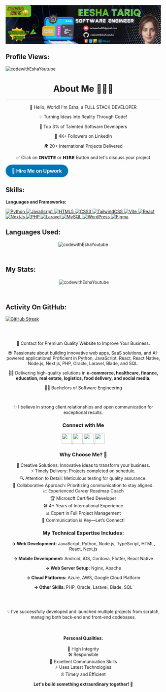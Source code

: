 <div style="display: flex; justify-content: center;">
  <img src="Professional LinkedIn Banner.png" width="800px" />
</div>
<h2>Profile Views:</h2>
<p align="left"> 
  <img src="https://komarev.com/ghpvc/?username=codewithEshaYoutube&label=Profile%20views&color=e9164b&style=flat" alt="codewithEshaYoutube" /> 
</p>

<h1 style="text-align: center;">About Me 👨‍💻✨</h1>
<hr />

<div style="text-align: center;">
  <p>🌟 Hello, World! I'm Esha, a FULL STACK DEVELOPER</p>
  <p>💡 Turning Ideas into Reality Through Code!</p>
  <p>🚀 Top 3% of Talented Software Developers</p>
  <p>👥 4K+ Followers on LinkedIn</p>
  <p>🌍 20+ International Projects Delivered</p>
 <p>✅ Click on 𝗜𝗡𝗩𝗜𝗧𝗘 or 𝗛𝗜𝗥𝗘 Button and let's discuss your project</p>
</div>

<a href="https://www.upwork.com/freelancers/eeshat3" target="_blank" style="
  display: inline-block;
  background-color: #0077b5;
  color: white;
  padding: 10px 20px;
  border-radius: 25px;
  text-align: center;
  text-decoration: none;
  font-size: 16px;
  font-weight: bold;
  cursor: pointer;
  box-shadow: 0 4px 6px rgba(0, 0, 0, 0.1);
  transition: transform 0.2s, box-shadow 0.2s;
">
  🚀 Hire Me on Upwork
</a>

<h2 align="left">Skills:</h2>
<p align="left">  
  <strong>Languages and Frameworks:</strong><br>


<p align="left">
  <a href="#" target="_blank" rel="noreferrer">
    <img src="https://raw.githubusercontent.com/danielcranney/readme-generator/main/public/icons/skills/python-colored.svg" width="36" height="36" alt="Python" />
  </a>
  <a href="https://developer.mozilla.org/en-US/docs/Web/JavaScript" target="_blank" rel="noreferrer">
    <img src="https://raw.githubusercontent.com/danielcranney/readme-generator/main/public/icons/skills/javascript-colored.svg" width="36" height="36" alt="JavaScript" />
  </a>
  <a href="https://developer.mozilla.org/en-US/docs/Glossary/HTML5" target="_blank" rel="noreferrer">
    <img src="https://raw.githubusercontent.com/danielcranney/readme-generator/main/public/icons/skills/html5-colored.svg" width="36" height="36" alt="HTML5" />
  </a>
  <a href="https://www.w3.org/TR/CSS/#css" target="_blank" rel="noreferrer">
    <img src="https://raw.githubusercontent.com/danielcranney/readme-generator/main/public/icons/skills/css3-colored.svg" width="36" height="36" alt="CSS3" />
  </a>
  <a href="https://tailwindcss.com/" target="_blank" rel="noreferrer">
    <img src="https://raw.githubusercontent.com/danielcranney/readme-generator/main/public/icons/skills/tailwindcss-colored.svg" width="36" height="36" alt="TailwindCSS" />
  </a>
  <a href="https://vitejs.dev/" target="_blank" rel="noreferrer">
    <img src="https://raw.githubusercontent.com/danielcranney/readme-generator/main/public/icons/skills/vite-colored.svg" width="36" height="36" alt="Vite" />
  </a>
  <a href="https://reactjs.org/" target="_blank" rel="noreferrer">
    <img src="https://raw.githubusercontent.com/danielcranney/readme-generator/main/public/icons/skills/react-colored.svg" width="36" height="36" alt="React" />
  </a>
  <a href="https://nextjs.org/docs" target="_blank" rel="noreferrer">
    <img src="https://raw.githubusercontent.com/danielcranney/readme-generator/main/public/icons/skills/nextjs-colored.svg" width="36" height="36" alt="NextJs" />
  </a>
  <a href="https://www.php.net/" target="_blank" rel="noreferrer">
    <img src="https://raw.githubusercontent.com/danielcranney/readme-generator/main/public/icons/skills/php-colored.svg" width="36" height="36" alt="PHP" />
  </a>
  <a href="https://laravel.com/" target="_blank" rel="noreferrer">
    <img src="https://raw.githubusercontent.com/danielcranney/readme-generator/main/public/icons/skills/laravel-colored.svg" width="36" height="36" alt="Laravel" />
  </a>
  <a href="https://www.mysql.com/" target="_blank" rel="noreferrer">
    <img src="https://raw.githubusercontent.com/danielcranney/readme-generator/main/public/icons/skills/mysql-colored.svg" width="36" height="36" alt="MySQL" />
  </a>
  <a href="https://wordpress.org/" target="_blank" rel="noreferrer">
    <img src="https://raw.githubusercontent.com/danielcranney/readme-generator/main/public/icons/skills/wordpress-colored.svg" width="36" height="36" alt="WordPress" />
  </a>
  <a href="https://www.figma.com/" target="_blank" rel="noreferrer">
    <img src="https://www.vectorlogo.zone/logos/figma/figma-icon.svg" width="36" height="36" alt="Figma" />
  </a>
</p>

<h2>Languages Used:</h2>
<p align="center">
  <img align="center" src="https://github-readme-stats.vercel.app/api/top-langs?username=codewithEshaYoutube&show_icons=true&theme=dark&hide_border=true&locale=en&layout=compact" alt="codewithEshaYoutube" />
</p><br>

<h2>My Stats:</h2>
<p align="center">
  &nbsp;<img align="center" src="https://github-readme-stats.vercel.app/api?username=codewithEshaYoutube&show_icons=true&theme=dark&hide_border=true&locale=en" alt="codewithEshaYoutube" />
</p><br>

<h2> Activity On GitHub:</h2>


[![GitHub Streak](https://streak-stats.demolab.com?user=codewithEshaYoutube)](https://git.io/streak-stats)


<br /><br />
<p style="text-align: center;">📍 Contact for Premium Quality Website to Improve Your Business.</p>

<p style="text-align: center;">😍 Passionate about building innovative web apps, SaaS solutions, and AI-powered applications! Proficient in Python, JavaScript, React, React Native, Node.js, Next.js, PHP, Oracle, Laravel, Blade, and SQL.</p>

<p style="text-align: center;">🙌🏻 Delivering high-quality solutions in <strong>e-commerce, healthcare, finance, education, real estate, logistics, food delivery, and social media.</strong></p>

<p style="text-align: center;">👨‍💻 Bachelors of Software Engineering </strong></p>
<br />
<p style="text-align: center;">✨ I believe in strong client relationships and open communication for exceptional results.</p>

<h3 style="text-align: center;">Connect with Me</h3>
<p style="text-align: center;"> 
  <a href="https://www.github.com/codewithEshaYoutube" target="_blank" rel="noreferrer"> 
    <img src="https://raw.githubusercontent.com/danielcranney/readme-generator/main/public/icons/socials/github.svg" width="32" height="32" />
  </a> 
  <a href="https://www.linkedin.com/in/esha-tariqdev" target="_blank" rel="noreferrer"> 
    <img src="https://raw.githubusercontent.com/danielcranney/readme-generator/main/public/icons/socials/linkedin.svg" width="32" height="32" />
  </a> 
  <a href="https://stackoverflow.com/users/24487713/developer-esha" target="_blank" rel="noreferrer"> 
    <img src="https://raw.githubusercontent.com/danielcranney/readme-generator/main/public/icons/socials/stackoverflow.svg" width="32" height="32" />
  </a> 
  <a href="https://twitter.com/yourprofile" target="_blank" rel="noreferrer"> 
    <img src="https://raw.githubusercontent.com/danielcranney/readme-generator/main/public/icons/socials/twitter.svg" width="32" height="32" />
  </a>
</p>

<h3 style="text-align: center;">Why Choose Me? 🤔</h3>
<ul style="text-align: center; list-style-type: none; padding: 0;">
  <li>🌈 Creative Solutions: Innovative ideas to transform your business.</li>
  <li>⚡ Timely Delivery: Projects completed on schedule.</li>
  <li>🔍 Attention to Detail: Meticulous testing for quality assurance.</li>
  <li>🤝 Collaborative Approach: Prioritizing communication to stay aligned.</li>
  <li>📈 Experienced Career Roadmap Coach</li>
  <li>🏆 Microsoft Certified Developer</li>
  <li>🛠️ 4+ Years of International Experience</li>
  <li>📊 Expert in Full Project Management</li>
  <li>💬 Communication is Key—Let’s Connect!</li>
</ul>

<h3 style="text-align: center;">My Technical Expertise Includes:</h3>
<div style="text-align: center;">
  <p><strong>→ Web Development:</strong> JavaScript, Python, Node.js, TypeScript, HTML, React, Next.js</p>
  <p><strong>→ Mobile Development:</strong> Android, iOS, Cordova, Flutter, React Native</p>
  <p><strong>→ Web Server Setup:</strong> Nginx, Apache</p>
  <p><strong>→ Cloud Platforms:</strong> Azure, AWS, Google Cloud Platform</p>
  <p><strong>→ Other Skills:</strong> PHP, Oracle, Laravel, Blade, SQL</p>
</div>
<br /><br />

<p style="text-align: center;">💡 I’ve successfully developed and launched multiple projects from scratch, managing both back-end and front-end codebases.</p>
<br />

<h4 style="text-align: center;">Personal Qualities:</h4>
<ul style="text-align: center; list-style-type: none; padding: 0;">
  <li>🔑 High Integrity</li>  
  <li>🛠 Responsible</li>  
  <li>💬 Excellent Communication Skills</li>  
  <li>⚡ Uses Latest Technologies</li>  
  <li>⏰ Timely and Efficient</li>
</ul>

<p style="text-align: center;"><strong>Let's build something extraordinary together! 🌟</strong></p> 
<br /> 



